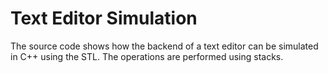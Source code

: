 # Text Editor Simulation

The source code shows how the backend of a text editor can be simulated in C++ using the STL. The operations are performed using stacks.
